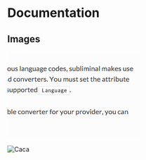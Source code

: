 # Documentation

## Images

![Caca](images/screenshotA.png "Logo Title Text 1")

![Caca](https://upload.wikimedia.org/wikipedia/commons/a/ab/Cat_black.svg "Logo Title Text 1")


